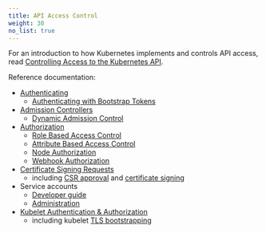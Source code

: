 ```yaml
---
title: API Access Control
weight: 30
no_list: true
---
```


For an introduction to how Kubernetes implements and controls API access,
read [Controlling Access to the Kubernetes API](/docs/kubernetes/en/concepts/security/controlling-access/).

Reference documentation:

- [Authenticating](/docs/kubernetes/en/reference/access-authn-authz/authentication/)
   - [Authenticating with Bootstrap Tokens](/docs/kubernetes/en/reference/access-authn-authz/bootstrap-tokens/)
- [Admission Controllers](/docs/kubernetes/en/reference/access-authn-authz/admission-controllers/)
   - [Dynamic Admission Control](/docs/kubernetes/en/reference/access-authn-authz/extensible-admission-controllers/)
- [Authorization](/docs/kubernetes/en/reference/access-authn-authz/authorization/)
   - [Role Based Access Control](/docs/kubernetes/en/reference/access-authn-authz/rbac/)
   - [Attribute Based Access Control](/docs/kubernetes/en/reference/access-authn-authz/abac/)
   - [Node Authorization](/docs/kubernetes/en/reference/access-authn-authz/node/)
   - [Webhook Authorization](/docs/kubernetes/en/reference/access-authn-authz/webhook/)
- [Certificate Signing Requests](/docs/kubernetes/en/reference/access-authn-authz/certificate-signing-requests/)
   - including [CSR approval](/docs/kubernetes/en/reference/access-authn-authz/certificate-signing-requests/#approval-rejection)
     and [certificate signing](/docs/kubernetes/en/reference/access-authn-authz/certificate-signing-requests/#signing)
- Service accounts
  - [Developer guide](/docs/kubernetes/en/tasks/configure-pod-container/configure-service-account/)
  - [Administration](/docs/kubernetes/en/reference/access-authn-authz/service-accounts-admin/)
- [Kubelet Authentication & Authorization](/docs/kubernetes/en/reference/access-authn-authz/kubelet-authn-authz/)
  - including kubelet [TLS bootstrapping](/docs/kubernetes/en/reference/access-authn-authz/kubelet-tls-bootstrapping/)
